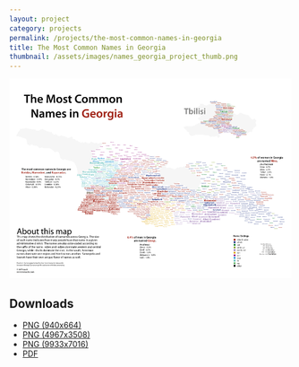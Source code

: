 ```yaml
---
layout: project
category: projects
permalink: /projects/the-most-common-names-in-georgia
title: The Most Common Names in Georgia
thumbnail: /assets/images/names_georgia_project_thumb.png
---
```


<img src="/assets/images/georgia_name_map/Georgia_Name_Map_web.png" width="940" style="margin-top:0px;">

<h2>Downloads</h2>
<ul>
	<li><a href="/assets/images/georgia_name_map/Georgia_Name_Map_web.png" target="blank">PNG (940x664)</a></li>
	<li><a href="/assets/images/georgia_name_map/Georgia_Name_Map_medium.png" target="blank">PNG (4967x3508)</a></li>
	<li><a href="/assets/images/georgia_name_map/Georgia_Name_Map_big.png" target="blank">PNG (9933x7016)</a></li>
	<li><a href="/assets/images/georgia_name_map/Georgia_Name_Map.pdf" target="blank">PDF</a></li>
</ul>